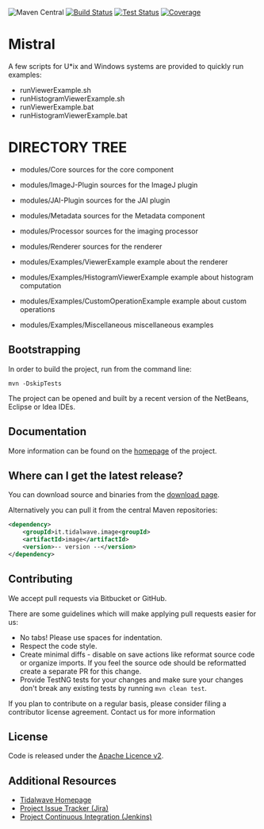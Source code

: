 ![Maven Central](https://img.shields.io/maven-central/v/it.tidalwave.image/image.svg)
[![Build Status](https://img.shields.io/jenkins/s/http/services.tidalwave.it/ci/Mistral_Build_from_Scratch.svg)](http://services.tidalwave.it/ci/view/Mistral)
[![Test Status](https://img.shields.io/jenkins/t/http/services.tidalwave.it/ci/Mistral.svg)](http://services.tidalwave.it/ci/view/Mistral)
[![Coverage](https://img.shields.io/jenkins/c/http/services.tidalwave.it/ci/Mistral.svg)](http://services.tidalwave.it/ci/view/Mistral)

Mistral
================================

A few scripts for U*ix and Windows systems are provided to quickly run examples:

+ runViewerExample.sh
+ runHistogramViewerExample.sh
+ runViewerExample.bat
+ runHistogramViewerExample.bat


DIRECTORY TREE
==============

* modules/Core                              sources for the core component
* modules/ImageJ-Plugin                     sources for the ImageJ plugin
* modules/JAI-Plugin                        sources for the JAI plugin
* modules/Metadata                          sources for the Metadata component
* modules/Processor                         sources for the imaging processor
* modules/Renderer                          sources for the renderer

* modules/Examples/ViewerExample            example about the renderer
* modules/Examples/HistogramViewerExample   example about histogram computation
* modules/Examples/CustomOperationExample   example about custom operations
* modules/Examples/Miscellaneous            miscellaneous examples


Bootstrapping
-------------

In order to build the project, run from the command line:

```mvn -DskipTests```

The project can be opened and built by a recent version of the NetBeans, Eclipse or Idea IDEs.


Documentation
-------------

More information can be found on the [homepage](http://mistral.tidalwave.it) of the project.


Where can I get the latest release?
-----------------------------------
You can download source and binaries from the [download page](https://bitbucket.org/tidalwave/mistral-src/src).

Alternatively you can pull it from the central Maven repositories:

```xml
<dependency>
    <groupId>it.tidalwave.image<groupId>
    <artifactId>image</artifactId>
    <version>-- version --</version>
</dependency>
```


Contributing
------------

We accept pull requests via Bitbucket or GitHub.

There are some guidelines which will make applying pull requests easier for us:

* No tabs! Please use spaces for indentation.
* Respect the code style.
* Create minimal diffs - disable on save actions like reformat source code or organize imports. If you feel the source
  ode should be reformatted create a separate PR for this change.
* Provide TestNG tests for your changes and make sure your changes don't break any existing tests by running
```mvn clean test```.

If you plan to contribute on a regular basis, please consider filing a contributor license agreement. Contact us for
 more information


License
-------
Code is released under the [Apache Licence v2](https://www.apache.org/licenses/LICENSE-2.0.txt).


Additional Resources
--------------------

* [Tidalwave Homepage](http://tidalwave.it)
* [Project Issue Tracker (Jira)](http://services.tidalwave.it/jira/browse/MST)
* [Project Continuous Integration (Jenkins)](http://services.tidalwave.it/ci/view/Mistral)
